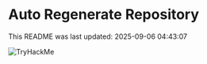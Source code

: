 # Auto Regenerate Repository

This README was last updated: 2025-09-06 04:43:07

 ![TryHackMe](https://tryhackme.com/badge/533634)